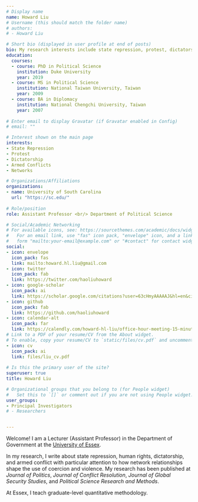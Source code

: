 ```yaml
---
# Display name
name: Howard Liu
# Username (this should match the folder name)
# authors:
# - Howard Liu

# Short bio (displayed in user profile at end of posts)
bio: My research interests include state repression, protest, dictatorship, armed conflict, and networks.
education:
  courses:
  - course: PhD in Political Science
    institution: Duke University
    year: 2019
  - course: MS in Political Science
    institution: National Taiwan University, Taiwan
    year: 2009    
  - course: BA in Diplomacy
    institution: National Chengchi University, Taiwan
    year: 2007
    
# Enter email to display Gravatar (if Gravatar enabled in Config)
# email: ""

# Interest shown on the main page
interests:
- State Repression
- Protest
- Dictatorship
- Armed Conflicts
- Networks

# Organizations/Affiliations
organizations:
- name: University of South Carolina
  url: "https://sc.edu/"
  
# Role/position
role: Assistant Professor <br/> Department of Political Science

# Social/Academic Networking
# For available icons, see: https://sourcethemes.com/academic/docs/widgets/#icons
#   For an email link, use "fas" icon pack, "envelope" icon, and a link in the
#   form "mailto:your-email@example.com" or "#contact" for contact widget.
social:
- icon: envelope
  icon_pack: fas
  link: mailto:howard.hl.liu@gmail.com
- icon: twitter
  icon_pack: fab
  link: https://twitter.com/haoliuhoward
- icon: google-scholar
  icon_pack: ai
  link: https://scholar.google.com/citations?user=63cHmyAAAAAJ&hl=en&citsig=AMD79or9Vlegpr0-m-JmGzsddPIcTAZ2BA
- icon: github
  icon_pack: fab
  link: https://github.com/haoliuhoward
- icon: calendar-alt
  icon_pack: far
  link: https://calendly.com/howard-hl-liu/office-hour-meeting-15-minutes
# Link to a PDF of your resume/CV from the About widget.
# To enable, copy your resume/CV to `static/files/cv.pdf` and uncomment the lines below.  
- icon: cv
  icon_pack: ai
  link: files/liu_cv.pdf
  
# Is this the primary user of the site?
superuser: true
title: Howard Liu

# Organizational groups that you belong to (for People widget)
#   Set this to `[]` or comment out if you are not using People widget.  
user_groups:
- Principal Investigators
# - Researchers


---
```


Welcome! I am a Lecturer (Assistant Professor) in the Department of Government at the [University of Essex](https://www.essex.ac.uk/).

In my research, I write about state repression, human rights, dictatorship, and armed conflict with particular attention to how network relationships shape the use of coercion and violence. My research has been published at <i>Journal of Politics</i>, <i>Journal of Conflict Resolution</i>, <i>Journal of Global Security Studies</i>, and <i>Political Science Research and Methods</i>. 

At Essex, I teach graduate-level quantitative methodology.
